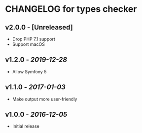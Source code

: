 # CHANGELOG for types checker

## v2.0.0 - [Unreleased]
- Drop PHP 7.1 support
- Support macOS

## v1.2.0 - *2019-12-28*
- Allow Symfony 5

## v1.1.0 - *2017-01-03*
- Make output more user-friendly

## v1.0.0 - *2016-12-05*
- Initial release
